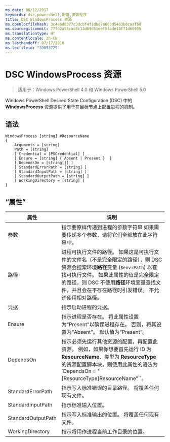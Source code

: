 ```yaml
---
ms.date: 06/12/2017
keywords: dsc,powershell,配置,安装程序
title: DSC WindowsProcess 资源
ms.openlocfilehash: 3c4e6d8377c3dcbf4f1db87a603d5483b8caafb8
ms.sourcegitcommit: 77f62a55cac8c13d69d51eef5fade18f71d66955
ms.translationtype: HT
ms.contentlocale: zh-CN
ms.lasthandoff: 07/17/2018
ms.locfileid: "39093729"
---
```

# <a name="dsc-windowsprocess-resource"></a>DSC WindowsProcess 资源

> 适用于：Windows PowerShell 4.0 和 Windows PowerShell 5.0

Windows PowerShell Desired State Configuration (DSC) 中的 **WindowsProcess** 资源提供了用于在目标节点上配置进程的机制。

## <a name="syntax"></a>语法

```
WindowsProcess [string] #ResourceName
{
    Arguments = [string]
    Path = [string]
    [ Credential = [PSCredential] ]
    [ Ensure = [string] { Absent | Present }  ]
    [ DependsOn = [string[]] ]
    [ StandardErrorPath = [string] ]
    [ StandardInputPath = [string] ]
    [ StandardOutputPath = [string] ]
    [ WorkingDirectory = [string] ]
}
```

## <a name="properties"></a>“属性”

|  属性  |  说明   |
|---|---|
| 参数| 指示要原样传递到进程的参数字符串 如果需要传递多个参数，请将它们全部放在此字符串中。|
| 路径| 进程可执行文件的路径。 如果这是可执行文件的文件名（不是完全限定的路径），则 DSC 资源会搜索环境**路径**变量 (`$env:Path`) 以查找可执行文件。 如果此属性的值是完全限定的路径，则 DSC 不使用**路径**环境变量查找文件，并且会在不存在路径时引发错误。 不允许使用相对路径。|
| 凭据| 指示启动进程的凭据。|
| Ensure| 指示进程是否存在。 将此属性设置为“Present”以确保进程存在。 否则，将其设置为“Absent”。 默认值为“Present”。|
| DependsOn | 指示必须先运行其他资源的配置，再配置此资源。 例如，如果你想要首先运行 ID 为 **ResourceName**、类型为 **ResourceType** 的资源配置脚本块，则使用此属性的语法为 `DependsOn = "[ResourceType]ResourceName"``。|
| StandardErrorPath| 指示写入标准错误的目录路径。 将覆盖任何现有文件。|
| StandardInputPath| 指示标准输入位置。|
| StandardOutputPath| 指示写入标准输出的位置。 将覆盖任何现有文件。|
| WorkingDirectory| 指示将用作进程当前工作目录的位置。|